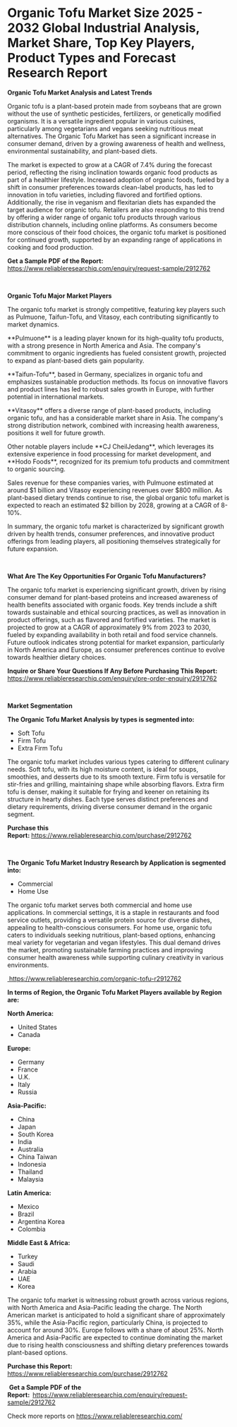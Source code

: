 <p><h1>Organic Tofu Market Size 2025 - 2032 Global Industrial Analysis, Market Share, Top Key Players, Product Types and Forecast Research Report</h1></p><p><strong>Organic Tofu Market Analysis and Latest Trends</strong></p>
<p><p>Organic tofu is a plant-based protein made from soybeans that are grown without the use of synthetic pesticides, fertilizers, or genetically modified organisms. It is a versatile ingredient popular in various cuisines, particularly among vegetarians and vegans seeking nutritious meat alternatives. The Organic Tofu Market has seen a significant increase in consumer demand, driven by a growing awareness of health and wellness, environmental sustainability, and plant-based diets.</p><p>The market is expected to grow at a CAGR of 7.4% during the forecast period, reflecting the rising inclination towards organic food products as part of a healthier lifestyle. Increased adoption of organic foods, fueled by a shift in consumer preferences towards clean-label products, has led to innovation in tofu varieties, including flavored and fortified options. Additionally, the rise in veganism and flexitarian diets has expanded the target audience for organic tofu. Retailers are also responding to this trend by offering a wider range of organic tofu products through various distribution channels, including online platforms. As consumers become more conscious of their food choices, the organic tofu market is positioned for continued growth, supported by an expanding range of applications in cooking and food production.</p></p>
<p><strong>Get a Sample PDF of the Report:&nbsp;</strong> <a href="https://www.reliableresearchiq.com/enquiry/request-sample/2912762?utm_campaign=2469&utm_medium=2&utm_source=Github&utm_content=ia&utm_term=12032025&utm_id=organic-tofu">https://www.reliableresearchiq.com/enquiry/request-sample/2912762</a></p>
<p>&nbsp;</p>
<p><strong>Organic Tofu Major Market Players</strong></p>
<p><p>The organic tofu market is strongly competitive, featuring key players such as Pulmuone, Taifun-Tofu, and Vitasoy, each contributing significantly to market dynamics. </p><p>**Pulmuone** is a leading player known for its high-quality tofu products, with a strong presence in North America and Asia. The company's commitment to organic ingredients has fueled consistent growth, projected to expand as plant-based diets gain popularity. </p><p>**Taifun-Tofu**, based in Germany, specializes in organic tofu and emphasizes sustainable production methods. Its focus on innovative flavors and product lines has led to robust sales growth in Europe, with further potential in international markets. </p><p>**Vitasoy** offers a diverse range of plant-based products, including organic tofu, and has a considerable market share in Asia. The company's strong distribution network, combined with increasing health awareness, positions it well for future growth. </p><p>Other notable players include **CJ CheilJedang**, which leverages its extensive experience in food processing for market development, and **Hodo Foods**, recognized for its premium tofu products and commitment to organic sourcing. </p><p>Sales revenue for these companies varies, with Pulmuone estimated at around $1 billion and Vitasoy experiencing revenues over $800 million. As plant-based dietary trends continue to rise, the global organic tofu market is expected to reach an estimated $2 billion by 2028, growing at a CAGR of 8-10%. </p><p>In summary, the organic tofu market is characterized by significant growth driven by health trends, consumer preferences, and innovative product offerings from leading players, all positioning themselves strategically for future expansion.</p></p>
<p>&nbsp;</p>
<p><strong>What Are The Key Opportunities For Organic Tofu Manufacturers?</strong></p>
<p><p>The organic tofu market is experiencing significant growth, driven by rising consumer demand for plant-based proteins and increased awareness of health benefits associated with organic foods. Key trends include a shift towards sustainable and ethical sourcing practices, as well as innovation in product offerings, such as flavored and fortified varieties. The market is projected to grow at a CAGR of approximately 9% from 2023 to 2030, fueled by expanding availability in both retail and food service channels. Future outlook indicates strong potential for market expansion, particularly in North America and Europe, as consumer preferences continue to evolve towards healthier dietary choices.</p></p>
<p><strong>Inquire or Share Your Questions If Any Before Purchasing This Report:</strong> <a href="https://www.reliableresearchiq.com/enquiry/pre-order-enquiry/2912762?utm_campaign=2469&utm_medium=2&utm_source=Github&utm_content=ia&utm_term=12032025&utm_id=organic-tofu">https://www.reliableresearchiq.com/enquiry/pre-order-enquiry/2912762</a></p>
<p>&nbsp;</p>
<p><strong>Market Segmentation</strong></p>
<p><strong>The Organic Tofu Market Analysis by types is segmented into:</strong></p>
<p><ul><li>Soft Tofu</li><li>Firm Tofu</li><li>Extra Firm Tofu</li></ul></p>
<p><p>The organic tofu market includes various types catering to different culinary needs. Soft tofu, with its high moisture content, is ideal for soups, smoothies, and desserts due to its smooth texture. Firm tofu is versatile for stir-fries and grilling, maintaining shape while absorbing flavors. Extra firm tofu is denser, making it suitable for frying and keener on retaining its structure in hearty dishes. Each type serves distinct preferences and dietary requirements, driving diverse consumer demand in the organic segment.</p></p>
<p><strong>Purchase this Report:&nbsp;</strong><a href="https://www.reliableresearchiq.com/purchase/2912762?utm_campaign=2469&utm_medium=2&utm_source=Github&utm_content=ia&utm_term=12032025&utm_id=organic-tofu">https://www.reliableresearchiq.com/purchase/2912762</a></p>
<p>&nbsp;</p>
<p><strong>The Organic Tofu Market Industry Research by Application is segmented into:</strong></p>
<p><ul><li>Commercial</li><li>Home Use</li></ul></p>
<p><p>The organic tofu market serves both commercial and home use applications. In commercial settings, it is a staple in restaurants and food service outlets, providing a versatile protein source for diverse dishes, appealing to health-conscious consumers. For home use, organic tofu caters to individuals seeking nutritious, plant-based options, enhancing meal variety for vegetarian and vegan lifestyles. This dual demand drives the market, promoting sustainable farming practices and improving consumer health awareness while supporting culinary creativity in various environments.</p></p>
<p><a href="https://www.reliableresearchiq.com/organic-tofu-r2912762?utm_campaign=2469&utm_medium=2&utm_source=Github&utm_content=ia&utm_term=12032025&utm_id=organic-tofu">&nbsp;https://www.reliableresearchiq.com/organic-tofu-r2912762</a></p>
<p><strong>In terms of Region, the Organic Tofu Market Players available by Region are:</strong></p>
<p>
    <p> <strong> North America: </strong>
        <ul>
            <li>United States</li>
            <li>Canada</li>
        </ul>
        </p> 
    <p> <strong> Europe: </strong>
        <ul>
            <li>Germany</li>
            <li>France</li>
            <li>U.K.</li>
            <li>Italy</li>
            <li>Russia</li>
        </ul>
        </p> 
    <p> <strong> Asia-Pacific: </strong>
        <ul>
            <li>China</li>
            <li>Japan</li>
            <li>South Korea</li>
            <li>India</li>
            <li>Australia</li>
            <li>China Taiwan</li>
            <li>Indonesia</li>
            <li>Thailand</li>
            <li>Malaysia</li>
        </ul>
        </p> 
    <p> <strong> Latin America: </strong>
        <ul>
            <li>Mexico</li>
            <li>Brazil</li>
            <li>Argentina Korea</li>
            <li>Colombia</li>
        </ul>
        </p> 
    <p> <strong> Middle East & Africa: </strong>
        <ul>
            <li>Turkey</li>
            <li>Saudi</li>
            <li>Arabia</li>
            <li>UAE</li>
            <li>Korea</li>
        </ul>
    </p>
    </p>
<p><p>The organic tofu market is witnessing robust growth across various regions, with North America and Asia-Pacific leading the charge. The North American market is anticipated to hold a significant share of approximately 35%, while the Asia-Pacific region, particularly China, is projected to account for around 30%. Europe follows with a share of about 25%. North America and Asia-Pacific are expected to continue dominating the market due to rising health consciousness and shifting dietary preferences towards plant-based options.</p></p>
<p><strong>Purchase this Report: </strong><a href="https://www.reliableresearchiq.com/purchase/2912762?utm_campaign=2469&utm_medium=2&utm_source=Github&utm_content=ia&utm_term=12032025&utm_id=organic-tofu">https://www.reliableresearchiq.com/purchase/2912762</a></p>
<p>&nbsp;<strong>Get a Sample PDF of the Report:&nbsp;&nbsp;</strong><a href="https://www.reliableresearchiq.com/enquiry/request-sample/2912762?utm_campaign=2469&utm_medium=2&utm_source=Github&utm_content=ia&utm_term=12032025&utm_id=organic-tofu">https://www.reliableresearchiq.com/enquiry/request-sample/2912762</a></p>
<p><strong></strong></p>
<p>Check more reports on <a href="https://www.reliableresearchiq.com/?utm_campaign=2469&utm_medium=2&utm_source=Github&utm_content=ia&utm_term=12032025&utm_id=organic-tofu">https://www.reliableresearchiq.com/</a></p>